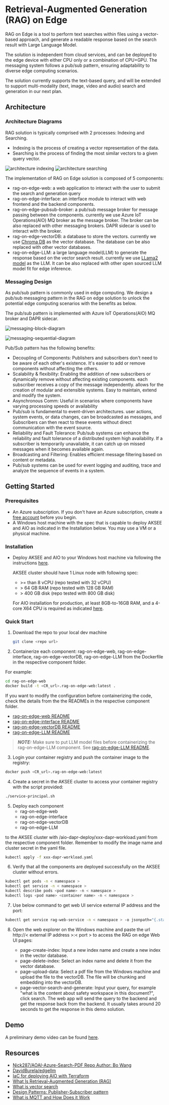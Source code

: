 
# Retrieval-Augmented Generation (RAG) on Edge  

RAG on Edge is a tool to perform text searches within files using a vector-based approach, and generate a readable response based on the search result with Large Language Model.

The solution is independent from cloud services, and can be deployed to the edge device with either CPU only or a combination of CPU+GPU. The messaging system follows a pub/sub pattern, ensuring adaptability to diverse edge computing scenarios.

The solution currently supports the text-based query, and will be extended to support multi-modality (text, image, video and audio) search and generation in our next plan.

## Architecture

### Architecture Diagrams

RAG solution is typically comprised with 2 processes: Indexing and Searching.
- Indexing is the process of creating a vector representation of the data.
- Searching is the process of finding the most similar vectors to a given query vector.

![architecture indexing](./images/Architecture-indexing.png)
![architecture searching](./images/Architecture-searching.png)

The implementation of RAG on Edge solution is composed of 5 components:

- rag-on-edge-web: a web application to interact with the user to submit the search and generation query
- rag-on-edge-interface: an interface module to interact with web frontend and the backend components.
- rag-on-edge-pubsub-broker: a pub/sub message broker for message passing between the components. currently we use Azure IoT Operations(AIO) MQ broker as the message broker. The broker can be also replaced with other messaging brokers. DAPR sidecar is used to interact with the broker.
- rag-on-edge-vectorDB: a database to store the vectors. currently we use [Chroma DB](https://www.trychroma.com/) as the vector database. The database can be also replaced with other vector databases.
- rag-on-edge-LLM: a large language model(LLM) to generate the response based on the vector search result. currently we use [LLama2 model](https://ai.meta.com/llama/) as the LLM. It can be also replaced with other open sourced LLM model fit for edge inference.

### Messaging Design

As pub/sub pattern is commonly used in edge computing. We design a pub/sub messaging pattern in the RAG on edge solution to unlock the potential edge computing scenarios with the benefits as below.

The pub/sub pattern is implemented with Azure IoT Operations(AIO) MQ broker and DAPR sidecar.

![messaging-block-diagram](./images/RAG-messaging-block-diagram.png)

![messaging-sequential-diagram](./images/RAG-messaging-sequencial-diagram.png)

Pub/Sub pattern has the following benefits:

- Decoupling of Components:
Publishers and subscribers don't need to be aware of each other's existence. It's easier to add or remove components without affecting the others.
- Scalability & flexibility:
Enabling the addition of new subscribers or dynamically remove without affecting existing components. each subscriber receives a copy of the message independently. allows for the creation of modular and extensible systems. Easy to maintain, extend and modify the system.
- Asynchronous Comm:
Useful in scenarios where components have varying processing speeds or availability
- Pub/sub is fundamental to event-driven architectures. user actions, system events, or data changes, can be broadcasted as messages, and Subscribers can then react to these events without direct communication with the event source.
- Reliability and Fault Tolerance:
Pub/sub systems can enhance the reliability and fault tolerance of a distributed system high availability. If a subscriber is temporarily unavailable, it can catch up on missed messages when it becomes available again.
- Broadcasting and Filtering:
Enables efficient message filtering based on content or metadata.
- Pub/sub systems can be used for event logging and auditing, trace and analyze the sequence of events in a system.

## Getting Started

### Prerequisites

- An Azure subscription. If you don't have an Azure subscription, create a [free account](https://azure.microsoft.com/en-us/free/?WT.mc_id=A261C142F) before you begin.
- A Windows host machine with the spec that is capable to deploy AKSEE and AIO as indicated in the Installation below. You may use a VM or a physical machine.

### Installation

- Deploy AKSEE and AIO to your Windows host machine via following the instructions [here](https://learn.microsoft.com/en-us/azure/iot-operations/deploy-iot-ops/howto-prepare-cluster?tabs=aks-edge-essentials).

   AKSEE cluster should have 1 Linux node with following spec:
    - \>= than 8 vCPU (repo tested with 32 vCPU)
    - \> 64 GB RAM (repo tested with 128 GB RAM)
    - \> 400 GB disk (repo tested with 800 GB disk)

    For AIO installation for production, at least 8GB-to-16GB RAM, and a 4-core X64 CPU is required as indicated [here](https://engage.cloud.microsoft/main/threads/eyJfdHlwZSI6IlRocmVhZCIsImlkIjoiMjU3NzUwNzU3NzkxMzM0NCJ9?trk_copy_link=V1&domainRedirect=true).

### Quick Start

1. Download the repo to your local dev machine

    ```bash
    git clone <repo url>
    ```

2. Containerize each component: rag-on-edge-web, rag-on-edge-interface, rag-on-edge-vectorDB, rag-on-edge-LLM from the Dockerfile in the respective component folder.

For example:

```bash
cd rag-on-edge-web
docker build -t <CR_url>.rag-on-edge-web:latest .
```

If you want to modify the configuration before containerizing the code, check the details from the the READMEs in the respective component folder.
- [rag-on-edge-web README](./solution/rag-on-edge-web/README.md)
- [rag-on-edge-interface README](./solution/rag-on-edge-interface/README.md)
- [rag-on-edge-vectorDB README](./solution/rag-on-edge-vectorDB/README.md)
- [rag-on-edge-LLM README](./solution/rag-on-edge-LLM/README.md)

> **_NOTE:_**  Make sure to put LLM model files before containerizing the rag-on-edge-LLM component. See [rag-on-edge-LLM README](./solution/rag-on-edge-LLM/README.md).

3. Login your container registry and push the container image to the registry:

```bash
docker push <CR_url>.rag-on-edge-web:latest
```

4. Create a secret in the AKSEE cluster to access your container registry with the script provided:

```bash
./service-principal.sh
```

5. Deploy each component
    - rag-on-edge-web
    - rag-on-edge-interface
    - rag-on-edge-vectorDB
    - rag-on-edge-LLM
    
to the AKSEE cluster with /aio-dapr-deploy/xxx-dapr-workload.yaml from the respective component folder. Remember to modify the image name and cluster secret in the yaml file.

```bash
kubectl apply -f xxx-dapr-workload.yaml
```

6. Verify that all the components are deployed successfully on the AKSEE cluster without errors.

```bash
kubectl get pods -n < namespace >
kubectl get service -n < namespace >
kubectl describe pods <pod name> -n < namespace >
kubectl logs <pod name> <container name> -n < namespace >
```

7. Use below command to get web UI service external IP address and the port:

```bash
kubectl get service rag-web-service -n < namespace > -o jsonpath="{.status.loadBalancer.ingress[0].ip}:{.spec.ports[0].port}"
```

8. Open the web explorer on the Windows machine and paste the url http://< external IP address >:< port > to access the RAG on edge Web UI pages:

    - page-create-index: Input a new index name and create a new index in the vector database.
    - page-delete-index: Select an index name and delete it from the vector database.
    - page-upload-data: Select a pdf file from the Windows machine and upload the file to the vectorDB. The file will be chunking and embedding into the vectorDB.
    - page-vector-search-and-generate: Input your query, for example "what is the content about safety workspace in this document?", click search. The web app will send the query to the backend and get the response back from the backend. It usually takes around 20 seconds to get the response in this demo solution.

## Demo

A preliminary demo video can be found [here](https://microsoftapc-my.sharepoint.com/:v:/g/personal/chencheng_microsoft_com/EatJRpnHPclAuIY84No4zK8BTFIRtUhEEG62uMQAdas1jw?e=jcNZCT&nav=eyJyZWZlcnJhbEluZm8iOnsicmVmZXJyYWxBcHAiOiJTdHJlYW1XZWJBcHAiLCJyZWZlcnJhbFZpZXciOiJTaGFyZURpYWxvZy1MaW5rIiwicmVmZXJyYWxBcHBQbGF0Zm9ybSI6IldlYiIsInJlZmVycmFsTW9kZSI6InZpZXcifX0%3D).

## Resources
- [Nick287/AOAI-Azure-Search-PDF Repo Author: Bo Wang](https://github.com/Nick287/AOAI-Azure-Search-PDF/tree/chengc/integrate-llm-edge-solution-new)
- [DavidBurela/edgellm](https://github.com/DavidBurela/edgellm)
- [IaC for deploying AIO with Terraform](https://github.com/cse-labs/aio-data-historian)
- [What Is Retrieval-Augmented Generation (RAG)](https://www.oracle.com/sg/artificial-intelligence/generative-ai/retrieval-augmented-generation-rag/)
- [What is vector search](https://www.algolia.com/blog/ai/what-is-vector-search/?utm_source=google&utm_medium=paid_search&utm_campaign=rl_emea_search_dstalg_nb_dynamic&utm_content=blog_ai_dynamic&utm_term=&utm_region=emea&utm_model=nonbrand&utm_ag=rl&utm_camp_parent=slg&utm_2nd_camp=dstalg&_bt=677640514505&_bm=&_bn=g&gad_source=1&gclid=EAIaIQobChMIr9aMkaHDgwMV06tmAh1hXQH8EAAYASAAEgIY_fD_BwE)
- [Design Patterns: Publisher-Subscriber pattern](https://learn.microsoft.com/en-us/azure/architecture/patterns/publisher-subscriber)
- [What is MQTT and How Does it Work](https://www.techtarget.com/iotagenda/definition/MQTT-MQ-Telemetry-Transport)

